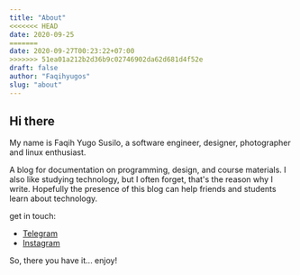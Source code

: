 ```yaml
---
title: "About"
<<<<<<< HEAD
date: 2020-09-25
=======
date: 2020-09-27T00:23:22+07:00
>>>>>>> 51ea01a212b2d36b9c02746902da62d681d4f52e
draft: false
author: "Faqihyugos"
slug: "about"
---
```


## Hi there

My name is Faqih Yugo Susilo, a software engineer, designer, photographer and linux enthusiast.

A blog for documentation on programming, design, and course materials. I also like studying technology, but I often forget, that's the reason why I write. Hopefully the presence of this blog can help friends and students learn about technology.

get in touch:

- [Telegram](https://t.me/faqihyugos)
- [Instagram](https://www.instagram.com/faqihyugos/)

So, there you have it... enjoy!
